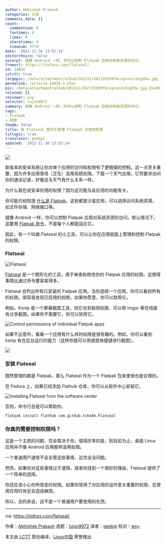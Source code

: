 ```yaml
---
author: Abhishek Prakash
categories: 分享
comments_data: []
count:
  commentnum: 0
  favtimes: 0
  likes: 0
  sharetimes: 0
  viewnum: 3774
date: '2021-11-30 13:52:14'
editorchoice: false
excerpt: 就像 Android 一样，你可以控制 Flatpak 应用对系统资源的访问。
fromurl: https://itsfoss.com/flatseal/
id: 14034
islctt: true
largepic: /data/attachment/album/202111/30/135209fbcvqnvnzidvg2hw.jpg
permalink: /article-14034-1.html
pic: /data/attachment/album/202111/30/135209fbcvqnvnzidvg2hw.jpg.thumb.jpg
related: []
reviewer: wxy
selector: lujun9972
summary: 就像 Android 一样，你可以控制 Flatpak 应用对系统资源的访问。
tags:
- Flatpak
- 权限
thumb: false
title: 用 Flatseal 图形化管理 Flatpak 应用的权限
titlepic: true
translator: geekpi
updated: '2021-11-30 13:52:14'
---
```


![](/data/attachment/album/202111/30/135209fbcvqnvnzidvg2hw.jpg)


新版本的安卓系统让你对单个应用的访问和权限有了更精细的控制。这一点至关重要，因为许多应用曾经（正在）滥用系统权限。下载一个天气应用，它将要求访问你的通话记录，好像这与天气有什么关系一样。


为什么我在说安卓应用的权限？因为这可能与此应用的功能有关。


你可能已经知道 [什么是 Flatpak](https://itsfoss.com/what-is-flatpak/)。这些都是沙盒应用，可以选择访问系统资源，如文件存储、网络接口等。


就像 Android 一样，你可以控制 Flatpak 应用对系统资源的访问。默认情况下，这要用 [Flatpak 命令](https://itsfoss.com/flatpak-guide/)，不是每个人都能适应它。


因此，有一个叫做 Flatseal 的小工具，可以让你在应用层面上管理和控制 Flatpak 的权限。


### Flatseal


![Flatseal](/data/attachment/album/202111/30/135215vcsnss571odozi5s.png)


[Flatseal](https://flathub.org/apps/details/com.github.tchx84.Flatseal) 是一个图形化的工具，用于审查和修改你的 Flatpak 应用的权限。这使得事情比通过命令要容易得多。


Flatseal 会列出所有已安装的 Flatpak 应用。当你选择一个应用，你可以看到所有的权限。很容易发现已启用的权限，如果你愿意，你可以禁用它。


例如，Ksnip 是一个屏幕截图工具，但它也有联网权限，可以用 Imgur 等在线服务分享截图。如果你不需要它，你可以禁用它。


![Control permissions of individual Flatpak apps](/data/attachment/album/202111/30/135215n96c39uocu5tdffa.png)


如果不出意外，看看一个应用有什么样的权限是很有趣的。例如，你可以看到 ksnip 有在后台运行的能力（这样你就可以用键盘快捷键进行截图）。


![](/data/attachment/album/202111/30/135215ged2v2bvtivsg4tj.png)


### 安装 Flatseal


既然管理的都是 Flatpak，那么 Flatseal 作为一个 Flatpak 包来使用也是合理的。


在 Fedora 上，如果已经添加 Flathub 仓库，你可以从软件中心安装它。


![Installing Flatseal from the software center](/data/attachment/album/202111/30/135216vg3r7yn55r9y5ssn.png)


否则，命令行总是可以帮助你。



```
flatpak install flathub com.github.tchx84.Flatseal

```

### 你真的需要控制权限吗？


这是一个主观的问题，完全取决于你。值得庆幸的是，到目前为止，桌面 Linux 应用并不像 Android 应用那样滥用权限。


一个普通用户通常不会去管这些事情，这完全没问题。


然而，如果你对这些事情过于谨慎，或者你找到一个很好的理由，Flatseal 提供了一个简单的选择。


你还应该小心你所改变的权限。如果你禁用了对应用的运作至关重要的权限，在使用应用时肯定会造成麻烦。


所以，总的来说，这不是一个普通用户要使用的东西。




---


via: <https://itsfoss.com/flatseal/>


作者：[Abhishek Prakash](https://itsfoss.com/author/abhishek/) 选题：[lujun9972](https://github.com/lujun9972) 译者：[geekpi](https://github.com/geekpi) 校对：[wxy](https://github.com/wxy)


本文由 [LCTT](https://github.com/LCTT/TranslateProject) 原创编译，[Linux中国](https://linux.cn/) 荣誉推出